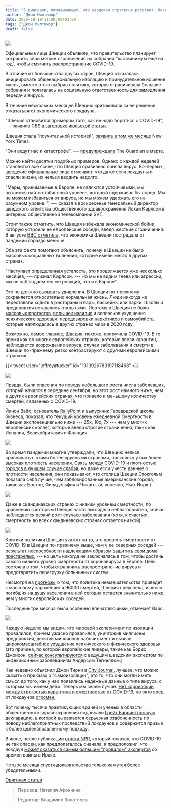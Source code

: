 ```yaml
---
title: "5 диаграмм, показывающих, что шведская стратегия работает. Локдауны провалились."
author: "Джон Милтимор"
date: 2020-10-19T11:00:00+03:00
tags: ["Джон Милтимор"]
draft: false
---
```


![](https://lh3.googleusercontent.com/Q7MRKnWcSgmUZDfFcTA6m8hhNMztPQlFQjKAP_r_ni1f477sZ9GWUwH4Y-7gkytuRF9t-awHj2aWszrt2uCyZUDbkxz5YkO5HozGb3TTFnqubT0pPODQq63zYL6gLvyBxB3MdI2p)

Официальные лица Швеции объявили, что правительство планирует сохранить свои мягкие ограничения на собрания "как минимум еще на год", чтобы смягчить распространение COVID-19.

В отличие от большинства других стран, Швеция отказалась инициировать общенациональную изоляцию и принудительное ношение масок, вместо этого выбрав политику, которая ограничивала большие собрания и полагалась на социальную ответственность для замедления передачи вируса.

В течение нескольких месяцев Швецию критиковали за ее решение отказаться от экономического локдауна.

"Швеция становится примером того, как не надо бороться с COVID-19", --- заявила CBS [в заголовке июльской статьи.](https://www.cbsnews.com/news/sweden-covid-coronavirus-deaths-make-sweden-example-of-how-not-to-deal-with-covid-19/)

Швеция стала "поучительной историей", [заявила в том же месяце](https://www.nytimes.com/2020/07/07/business/sweden-economy-coronavirus.html#:~:text=Its%20decision%20to%20carry%20on,Britain%20move%20to%20lift%20lockdowns.) New York Times.

"Они ведут нас к катастрофе", --- [предупреждала](https://www.theguardian.com/world/2020/mar/30/catastrophe-sweden-coronavirus-stoicism-lockdown-europe) The Guardian в марте.

Можно найти десятки подобных примеров. Однако с каждой неделей становится все яснее, что Швеция правильно поняла вирус. Во-первых, шведские официальные лица отмечают, что даже если локдауны и спасли жизни, их нельзя вводить надолго.

"Меры, принимаемые в Европе, не являются устойчивыми, мы пытаемся найти стабильный уровень, который сдерживал бы спред. Мы не можем избавиться от вируса, но мы можем удержать его на разумном уровне. ", --- сказал в воскресенье генеральный директор шведского агентства общественного здравоохранения Йохан Карлсон в интервью общественной телекомпании SVT.

Стоит также отметить, что Швеция избежала экономической бойни, которую устроили ее европейские соседи, введя жесткие ограничения. В августе [BBC отметила](https://www.bbc.com/news/business-53664354), что экономика Швеции пострадала от пандемии гораздо меньше.

Оба эти факта помогают объяснить, почему в Швеции не было массовых социальных волнений, которые имели место в других странах.

"Наступает определенная усталость, это продолжается уже несколько месяцев, --- признал Карлсон. --- Но мы не видим гнева или агрессии, мы не наблюдаем тех же реакций, что и в Европе".

Это не должно вызывать удивления. В Швеции по-прежнему сохраняется относительно нормальная жизнь. Люди никогда не переставали ходить в рестораны и бары, бассейны или парки. Школы и предприятия оставались открытыми. Поэтому в Швеции не было [массовых протестов](https://www.bbc.com/news/world-australia-54139669), [вспышек насилия](https://www.nytimes.com/2020/08/11/us/homicides-crime-kansas-city-coronavirus.html) и всплесков ухудшения [психического здоровья](https://fee.org/articles/4-life-threatening-unintended-consequences-of-the-lockdowns/), [передозировки наркотиков](https://fee.org/articles/another-deadly-cost-of-covid-19-lockdowns-a-hidden-epidemic-of-drug-overdoses/) и [самоубийств](https://fee.org/articles/a-years-worth-of-suicide-attempts-in-four-weeks-the-unintended-consequences-of-covid-19-lockdowns/), которые наблюдались в других странах мира в 2020 году.

Возможно, самое главное, Швеция, похоже, приручила COVID-19. В то время как во многих европейских странах, которые ввели карантин, наблюдается возрождение вируса, случаи заболевания и смерти в Швеции по-прежнему резко контрастируют с другими европейскими странами.

{{< tweet user="jeffreyatucker" id="1313926783197118468" >}}

![](https://lh3.googleusercontent.com/1MCnL3QIzUYq3SeXRnbsU8RPAWcKnvOsEJQGf-WBYKqRovMPkXGZfMZF3C1tkss3-9Q6OKq5g_JrAmED2M1r7tvsQzcTOGa39dZdv7Wi3uzZLNsoDPuWxn28OPk7FnlE4pDvbLQd)


Правда, были опасения по поводу небольшого роста числа заболевших, который начался в середине сентября, но этот рост намного ниже, чем в других европейских странах, что привело к меньшему количеству смертей, связанных с COVID-19.

Йинон Вайс, основатель [RallyPoint](https://www.rallypoint.com/) и выпускник Гарвардской школы бизнеса, показал, что текущий уровень ежедневной смертности в Швеции экспоненциально ниже --- 25x, 10x, 7x --- чем у многих европейских коллег, которые ввели строгие ограничения, таких как Испания, Великобритания и Франция.

![](https://lh6.googleusercontent.com/FwJUQUFaiI0yZkkvNKWodSAk_VUYK6ZkXOUJ6Di3kWoBDdokpZJPrQqhHn0gREuFpkHeVJfXyUDmXPv-y2AO_EJzcBhfNffFwh0uzHIMzKLxd_6QMvhHOHkQ8nd7aIZZDsHu8lN0)

Во время пандемии многие утверждали, что Швецию нельзя сравнивать с этими более крупными странами, поскольку у них более высокая плотность населения. [Связь между COVID-19 и плотностью городов в лучшем случае слабая](https://www.jhsph.edu/news/news-releases/2020/urban-density-not-linked-to-higher-coronavirus-infection-rates-and-is-linked-to-lower-covid-19-death-rates.html), но даже если учесть данные о плотности населения, они показывают, что столица Швеции Стокгольм показала себя лучше, чем заблокированные американские города, такие как Бостон, Филадельфия и Чикаго. (и, конечно, Нью-Йорк.)

![](https://lh4.googleusercontent.com/mOnL9ChOjyA7kd5xgtGRlv1xmZXoaJJZ1YgDGYamOZWuonvwxVcrv9H9dAIED0963pH1AutpK_Y_fsBhYBaxLcR482IXh4v6pCRLFBfUjnzyLnog8sa6VbGwn-opGPeufK-2fvP4)


Даже в скандинавских странах с низким уровнем смертности, по сравнению с которым Швеция часто выглядела неблагоприятно, сейчас наблюдается резкий рост случаев заболевания (хотя, к счастью, смертность во всех скандинавских странах остается низкой).


![](https://lh3.googleusercontent.com/ph5Lg85oRicXXTtvRBB7lNerXhVJIBJdvw3fpOodoZhYqiSdRAYqAhNkWeD9eIn_c0i1AKQcrhOr9o3Paowr8O0MWqzAl8mjE90230ZwupbxDGOq41Yag8EDQ2SnJjVoFub9fkcw)

Критики политики Швеции укажут на то, что уровень смертности от COVID-19 в Швеции по-прежнему выше, чем у ее северных соседей --- [результат неспособности надлежащим образом защитить свои дома престарелых](https://www.euronews.com/2020/05/21/are-care-homes-the-dark-side-of-sweden-s-coronavirus-strategy), --- но цель никогда не заключалась в том, чтобы достичь самого низкого уровня смертности от коронавируса в Европе. Цель состояла в том, чтобы ограничить распространение вируса и предотвратить перегрузку больничных систем.

Несмотря на [прогнозы](https://www.medrxiv.org/content/10.1101/2020.04.11.20062133v1.full.pdf) о том, что политика невмешательства приведет к массовому заражению и 96000 смертей, Швеция преуспела, и число погибших на душу населения в ней сегодня остается значительно ниже, чем у многих европейских соседей.

Последние три месяца были особенно впечатляющими, отмечает Вайс.

![](https://lh6.googleusercontent.com/PdsLHj5i3mvMkz-_BKYZ42OxuIAoHBi8zktLR4I0FCQACU_84MlVhcJ_yRBulAKJWcLPO5bVZ2vI8PZnohw-ddtCyFdnepYJvmLjilJpo3sx4NPYdJY-ilGYHWH-4pExC15BQ1_m)


Каждую неделю мы видим, что мировой эксперимент по изоляции провалился, причем ужасно провалился, уничтожив миллионы предприятий, десятки миллионов рабочих мест и вызвав широкомасштабное ухудшение психического и физического здоровья. (это причина, по которой европейские лидеры, такие как Борис Джонсон, [сейчас консультируются](https://www.independent.co.uk/news/uk/politics/coronavirus-boris-johnson-sweden-lockdown-rules-10pm-curfew-sunak-b572360.html) с ведущим шведским экспертом по инфекционным заболеваниям Андерсом Тегнеллом.)

Как недавно объяснил Джон Тирни в [City Journal](https://www.city-journal.org/lockdowns-must-end), лучшее, что можно сказать о приказах о "самоизоляции", это то, что они могли иметь смысл до того, как у нас появились надежные данные о типе вируса, с которым мы имеем дело. Теперь мы знаем лучше. [Нет корреляции между строгостью карантина и смертностью от COVID-19](https://www.bloomberg.com/graphics/2020-opinion-coronavirus-europe-lockdown-excess-deaths-recession/), но зато вред от локдаунов [огромен.](https://wmbriggs.com/post/30833/?fbclid=IwAR3twVnEHaruKWCzUOFU1gwtzR3dAQSpu3esyiRfJ7ZeOiH6IbYBx-eTiB0)

Вот почему тысячи практикующих врачей и ученых в области общественного здравоохранения подписали [Грейт Баррингтонскую декларацию](https://gbdeclaration.org/), в которой выражается серьезная озабоченность по поводу неблагоприятных последствий локдаунов и содержится призыв к более целенаправленному подходу.

В июне, после публикации [отчета NPR](https://www.npr.org/2020/05/27/863422745/new-data-shows-the-coronavirus-is-less-lethal-than-first-thought), который показал, что COVID-19 не так опасен, как предполагалось сначала, я предположил, что локдаун [может оказаться самым большим "провалом" экспертов](https://fee.org/articles/npr-mounting-evidence-suggests-covid-not-as-deadly-as-thought-did-the-experts-fail-again/) со времен войны в Ираке.

Четыре месяца спустя доказательства только кажутся более убедительными.

[Оригинал статьи](https://fee.org/articles/5-charts-that-show-sweden-s-strategy-worked-the-lockdowns-failed/)

> Перевод: Наталия Афончина

> Редактор: Владимир Золоторев
